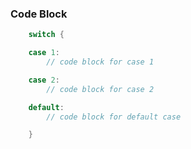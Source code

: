 ### __Code Block__

```go
	switch {

	case 1:
		// code block for case 1

	case 2:
		// code block for case 2

	default:
		// code block for default case

	}
```
